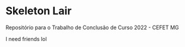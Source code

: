 # Skeleton Lair
Repositório para o Trabalho de Conclusão de Curso 2022 - CEFET MG

I need friends lol
